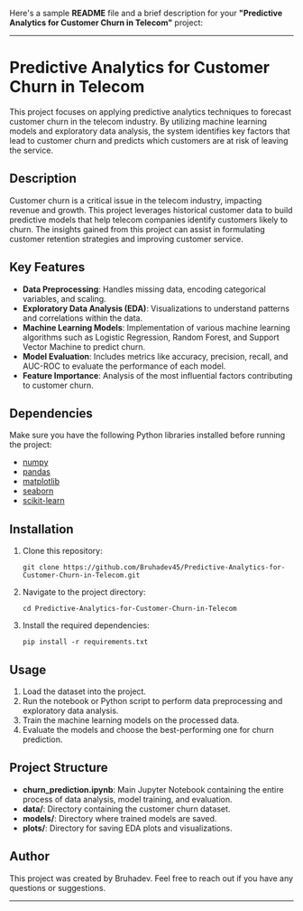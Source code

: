 Here's a sample **README** file and a brief description for your **"Predictive Analytics for Customer Churn in Telecom"** project:

---

# Predictive Analytics for Customer Churn in Telecom

This project focuses on applying predictive analytics techniques to forecast customer churn in the telecom industry. By utilizing machine learning models and exploratory data analysis, the system identifies key factors that lead to customer churn and predicts which customers are at risk of leaving the service.

## Description

Customer churn is a critical issue in the telecom industry, impacting revenue and growth. This project leverages historical customer data to build predictive models that help telecom companies identify customers likely to churn. The insights gained from this project can assist in formulating customer retention strategies and improving customer service.

## Key Features

- **Data Preprocessing**: Handles missing data, encoding categorical variables, and scaling.
- **Exploratory Data Analysis (EDA)**: Visualizations to understand patterns and correlations within the data.
- **Machine Learning Models**: Implementation of various machine learning algorithms such as Logistic Regression, Random Forest, and Support Vector Machine to predict churn.
- **Model Evaluation**: Includes metrics like accuracy, precision, recall, and AUC-ROC to evaluate the performance of each model.
- **Feature Importance**: Analysis of the most influential factors contributing to customer churn.

## Dependencies

Make sure you have the following Python libraries installed before running the project:

- [numpy](https://numpy.org/)
- [pandas](https://pandas.pydata.org/)
- [matplotlib](https://matplotlib.org/)
- [seaborn](https://seaborn.pydata.org/)
- [scikit-learn](https://scikit-learn.org/stable/)

## Installation

1. Clone this repository:

   ```
   git clone https://github.com/Bruhadev45/Predictive-Analytics-for-Customer-Churn-in-Telecom.git
   ```

2. Navigate to the project directory:

   ```
   cd Predictive-Analytics-for-Customer-Churn-in-Telecom
   ```

3. Install the required dependencies:

   ```
   pip install -r requirements.txt
   ```

## Usage

1. Load the dataset into the project.
2. Run the notebook or Python script to perform data preprocessing and exploratory data analysis.
3. Train the machine learning models on the processed data.
4. Evaluate the models and choose the best-performing one for churn prediction.

## Project Structure

- **churn_prediction.ipynb**: Main Jupyter Notebook containing the entire process of data analysis, model training, and evaluation.
- **data/**: Directory containing the customer churn dataset.
- **models/**: Directory where trained models are saved.
- **plots/**: Directory for saving EDA plots and visualizations.

## Author

This project was created by Bruhadev. Feel free to reach out if you have any questions or suggestions.

---
